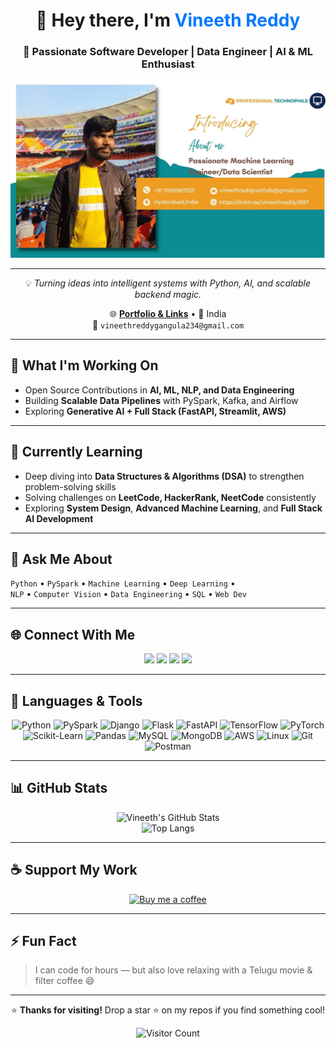 <!-- Modern GitHub Profile README – 2025 Style -->
<div align="center">

# 👋 Hey there, I'm <span style="color:#0078FF;">Vineeth Reddy</span>  
### 🚀 Passionate Software Developer | Data Engineer | AI & ML Enthusiast  

![Profile Banner](https://github.com/VineethReddy1997/VineethReddy1997/blob/master/7093987023%20(1).jpg)

---

💡 *Turning ideas into intelligent systems with Python, AI, and scalable backend magic.*

🌐 [**Portfolio & Links**](https://linktr.ee/vineethreddy1997) • 📍 India  
📧 `vineethreddygangula234@gmail.com`   

</div>

---

## 🔭 What I'm Working On
- Open Source Contributions in **AI, ML, NLP, and Data Engineering**
- Building **Scalable Data Pipelines** with PySpark, Kafka, and Airflow
- Exploring **Generative AI + Full Stack (FastAPI, Streamlit, AWS)**

---

## 🌱 Currently Learning
- Deep diving into **Data Structures & Algorithms (DSA)** to strengthen problem-solving skills  
- Solving challenges on **LeetCode, HackerRank, NeetCode** consistently  
- Exploring **System Design**, **Advanced Machine Learning**, and **Full Stack AI Development**


---

## 💬 Ask Me About
`Python` • `PySpark` • `Machine Learning` • `Deep Learning` •  
`NLP` • `Computer Vision` • `Data Engineering` • `SQL` • `Web Dev`

---

## 🌐 Connect With Me
<div align="center">
<a href="https://linkedin.com/in/vineethreddy1997"><img src="https://img.shields.io/badge/LinkedIn-%230077B5.svg?style=for-the-badge&logo=linkedin&logoColor=white"/></a>
<a href="https://instagram.com/vineeth_reddy_1013"><img src="https://img.shields.io/badge/Instagram-%23E4405F.svg?style=for-the-badge&logo=Instagram&logoColor=white"/></a>
<a href="https://www.leetcode.com/vineethreddy07"><img src="https://img.shields.io/badge/LeetCode-%23FFA116.svg?style=for-the-badge&logo=leetcode&logoColor=white"/></a>
<a href="https://www.hackerrank.com/vineethreddygan2"><img src="https://img.shields.io/badge/HackerRank-%231BA94C.svg?style=for-the-badge&logo=hackerrank&logoColor=white"/></a>
</div>

---

## 🧠 Languages & Tools
<div align="center">

![Python](https://img.shields.io/badge/Python-3776AB?style=for-the-badge&logo=python&logoColor=white)
![PySpark](https://img.shields.io/badge/PySpark-E25A1C?style=for-the-badge&logo=apache-spark&logoColor=white)
![Django](https://img.shields.io/badge/Django-0C4B33?style=for-the-badge&logo=django&logoColor=white)
![Flask](https://img.shields.io/badge/Flask-000000?style=for-the-badge&logo=flask&logoColor=white)
![FastAPI](https://img.shields.io/badge/FastAPI-109989?style=for-the-badge&logo=fastapi&logoColor=white)
![TensorFlow](https://img.shields.io/badge/TensorFlow-FF6F00?style=for-the-badge&logo=tensorflow&logoColor=white)
![PyTorch](https://img.shields.io/badge/PyTorch-EE4C2C?style=for-the-badge&logo=pytorch&logoColor=white)
![Scikit-Learn](https://img.shields.io/badge/Scikit--Learn-F7931E?style=for-the-badge&logo=scikit-learn&logoColor=white)
![Pandas](https://img.shields.io/badge/Pandas-150458?style=for-the-badge&logo=pandas&logoColor=white)
![MySQL](https://img.shields.io/badge/MySQL-00758F?style=for-the-badge&logo=mysql&logoColor=white)
![MongoDB](https://img.shields.io/badge/MongoDB-4EA94B?style=for-the-badge&logo=mongodb&logoColor=white)
![AWS](https://img.shields.io/badge/AWS-FF9900?style=for-the-badge&logo=amazonaws&logoColor=white)
![Linux](https://img.shields.io/badge/Linux-FCC624?style=for-the-badge&logo=linux&logoColor=black)
![Git](https://img.shields.io/badge/Git-F05032?style=for-the-badge&logo=git&logoColor=white)
![Postman](https://img.shields.io/badge/Postman-FF6C37?style=for-the-badge&logo=postman&logoColor=white)

</div>

---

## 📊 GitHub Stats
<div align="center">

![Vineeth's GitHub Stats](https://github-readme-stats.vercel.app/api?username=VineethReddy1997&show_icons=true&theme=tokyonight)  
![Top Langs](https://github-readme-stats.vercel.app/api/top-langs/?username=VineethReddy1997&layout=compact&theme=tokyonight)

</div>

---

## ☕ Support My Work
<p align="center">
<a href="https://www.buymeacoffee.com/vineethreddy"><img src="https://cdn.buymeacoffee.com/buttons/v2/default-yellow.png" width="210" alt="Buy me a coffee" /></a>
</p>

---

## ⚡ Fun Fact  
> I can code for hours — but also love relaxing with a Telugu movie & filter coffee 😄

---

<div align="center">
  
⭐ **Thanks for visiting!** Drop a star ⭐ on my repos if you find something cool!  

![Visitor Count](https://komarev.com/ghpvc/?username=vineethreddy1997&label=Profile+Views&color=blue&style=flat-square)

</div>
